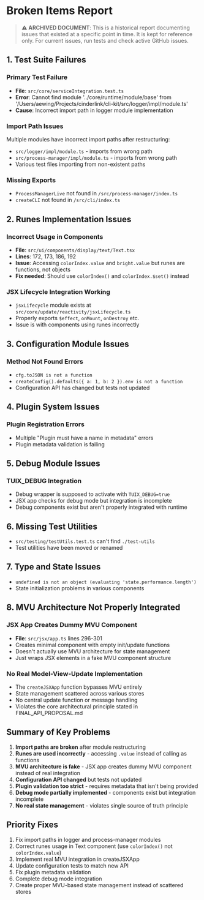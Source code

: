 # Broken Items Report

> **⚠️ ARCHIVED DOCUMENT**: This is a historical report documenting issues that existed at a specific point in time. It is kept for reference only. For current issues, run tests and check active GitHub issues.

## 1. Test Suite Failures

### Primary Test Failure
- **File**: `src/core/serviceIntegration.test.ts`
- **Error**: Cannot find module '../core/runtime/module/base' from '/Users/aewing/Projects/cinderlink/cli-kit/src/logger/impl/module.ts'
- **Cause**: Incorrect import path in logger module implementation

### Import Path Issues
Multiple modules have incorrect import paths after restructuring:
- `src/logger/impl/module.ts` - imports from wrong path
- `src/process-manager/impl/module.ts` - imports from wrong path  
- Various test files importing from non-existent paths

### Missing Exports
- `ProcessManagerLive` not found in `/src/process-manager/index.ts`
- `createCLI` not found in `/src/cli/index.ts`

## 2. Runes Implementation Issues

### Incorrect Usage in Components
- **File**: `src/ui/components/display/text/Text.tsx`
- **Lines**: 172, 173, 186, 192
- **Issue**: Accessing `colorIndex.value` and `bright.value` but runes are functions, not objects
- **Fix needed**: Should use `colorIndex()` and `colorIndex.$set()` instead

### JSX Lifecycle Integration Working
- `jsxLifecycle` module exists at `src/core/update/reactivity/jsxLifecycle.ts`
- Properly exports `$effect`, `onMount`, `onDestroy` etc.
- Issue is with components using runes incorrectly

## 3. Configuration Module Issues

### Method Not Found Errors
- `cfg.toJSON is not a function`
- `createConfig().defaults({ a: 1, b: 2 }).env is not a function`
- Configuration API has changed but tests not updated

## 4. Plugin System Issues

### Plugin Registration Errors
- Multiple "Plugin must have a name in metadata" errors
- Plugin metadata validation is failing

## 5. Debug Module Issues

### TUIX_DEBUG Integration
- Debug wrapper is supposed to activate with `TUIX_DEBUG=true`
- JSX app checks for debug mode but integration is incomplete
- Debug components exist but aren't properly integrated with runtime

## 6. Missing Test Utilities
- `src/testing/testUtils.test.ts` can't find `./test-utils`
- Test utilities have been moved or renamed

## 7. Type and State Issues
- `undefined is not an object (evaluating 'state.performance.length')`
- State initialization problems in various components

## 8. MVU Architecture Not Properly Integrated

### JSX App Creates Dummy MVU Component
- **File**: `src/jsx/app.ts` lines 296-301
- Creates minimal component with empty init/update functions
- Doesn't actually use MVU architecture for state management
- Just wraps JSX elements in a fake MVU component structure

### No Real Model-View-Update Implementation
- The `createJSXApp` function bypasses MVU entirely
- State management scattered across various stores
- No central update function or message handling
- Violates the core architectural principle stated in FINAL_API_PROPOSAL.md

## Summary of Key Problems

1. **Import paths are broken** after module restructuring
2. **Runes are used incorrectly** - accessing `.value` instead of calling as functions
3. **MVU architecture is fake** - JSX app creates dummy MVU component instead of real integration
4. **Configuration API changed** but tests not updated
5. **Plugin validation too strict** - requires metadata that isn't being provided
6. **Debug mode partially implemented** - components exist but integration incomplete
7. **No real state management** - violates single source of truth principle

## Priority Fixes

1. Fix import paths in logger and process-manager modules
2. Correct runes usage in Text component (use `colorIndex()` not `colorIndex.value`)
3. Implement real MVU integration in createJSXApp
4. Update configuration tests to match new API
5. Fix plugin metadata validation
6. Complete debug mode integration
7. Create proper MVU-based state management instead of scattered stores